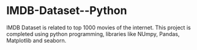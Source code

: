 # IMDB-Dataset--Python
IMDB Dataset is related to top 1000 movies of the internet. This project is completed using python programming,
libraries like NUmpy, Pandas, Matplotlib and seaborn.
